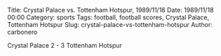 Title: Crystal Palace vs. Tottenham Hotspur, 1989/11/18
Date: 1989/11/18 00:00
Category: sports
Tags: football, football scores, Crystal Palace, Tottenham Hotspur
Slug: crystal-palace-vs-tottenham-hotspur
Author: carbonero


Crystal Palace 2 - 3 Tottenham Hotspur
